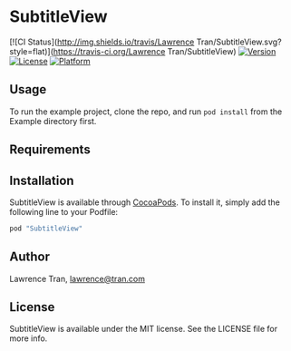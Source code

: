 # SubtitleView

[![CI Status](http://img.shields.io/travis/Lawrence Tran/SubtitleView.svg?style=flat)](https://travis-ci.org/Lawrence Tran/SubtitleView)
[![Version](https://img.shields.io/cocoapods/v/SubtitleView.svg?style=flat)](http://cocoapods.org/pods/SubtitleView)
[![License](https://img.shields.io/cocoapods/l/SubtitleView.svg?style=flat)](http://cocoapods.org/pods/SubtitleView)
[![Platform](https://img.shields.io/cocoapods/p/SubtitleView.svg?style=flat)](http://cocoapods.org/pods/SubtitleView)

## Usage

To run the example project, clone the repo, and run `pod install` from the Example directory first.

## Requirements

## Installation

SubtitleView is available through [CocoaPods](http://cocoapods.org). To install
it, simply add the following line to your Podfile:

```ruby
pod "SubtitleView"
```

## Author

Lawrence Tran, lawrence@tran.com

## License

SubtitleView is available under the MIT license. See the LICENSE file for more info.
